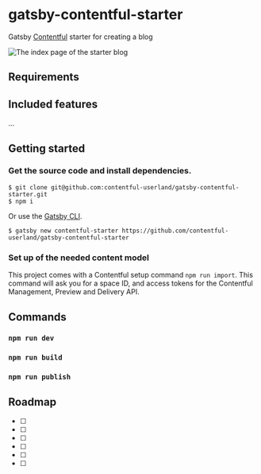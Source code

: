 # gatsby-contentful-starter

Gatsby [Contentful](https://www.contentful.com) starter for creating a blog

![The index page of the starter blog](https://rawgit.com/contentful-userland/gatsby-contentful-starter/master/screenshot.jpg "The index page of the starter blog")

## Requirements

## Included features

...

## Getting started

### Get the source code and install dependencies.

```
$ git clone git@github.com:contentful-userland/gatsby-contentful-starter.git
$ npm i
```

Or use the [Gatsby CLI](https://www.npmjs.com/package/gatsby-cli).

```
$ gatsby new contentful-starter https://github.com/contentful-userland/gatsby-contentful-starter
```

### Set up of the needed content model

This project comes with a Contentful setup command `npm run import`. This command will ask you for a space ID, and access tokens for the Contentful Management, Preview and Delivery API.

## Commands

### `npm run dev`

### `npm run build`

### `npm run publish`



## Roadmap

- [ ]
- [ ]
- [ ]
- [ ]
- [ ]
- [ ]
